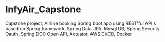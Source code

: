 # InfyAir_Capstone
Capstone project, Airline booking Spring boot app using REST'ful API's based on Spring framework, Spring Data JPA, Mysql DB, Spring Security Oauth, Spring DOC Open API, Actuator, AWS CI/CD, Docker

